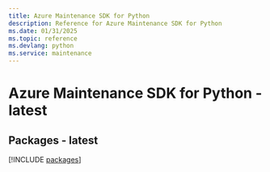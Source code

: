 ```yaml
---
title: Azure Maintenance SDK for Python
description: Reference for Azure Maintenance SDK for Python
ms.date: 01/31/2025
ms.topic: reference
ms.devlang: python
ms.service: maintenance
---
```

# Azure Maintenance SDK for Python - latest
## Packages - latest
[!INCLUDE [packages](maintenance-index.md)]